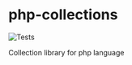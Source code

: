 # php-collections

![Tests](https://github.com/worksolutions/php-collections/workflows/Tests/badge.svg?branch=master)

Collection library for php language
